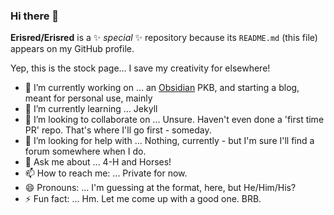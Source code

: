 ### Hi there 👋

**Erisred/Erisred** is a ✨ _special_ ✨ repository because its `README.md` (this file) appears on my GitHub profile.

Yep, this is the stock page... I save my creativity for elsewhere!

- 🔭 I’m currently working on ... an [Obsidian](https://obsidian.md/) PKB, and starting a blog, meant for personal use, mainly
- 🌱 I’m currently learning ... Jekyll
- 👯 I’m looking to collaborate on ... Unsure. Haven't even done a 'first time PR' repo. That's where I'll go first - someday.
- 🤔 I’m looking for help with ... Nothing, currently - but I'm sure I'll find a forum somewhere when I do.
- 💬 Ask me about ... 4-H and Horses!
- 📫 How to reach me: ... Private for now.
- 😄 Pronouns: ... I'm guessing at the format, here, but He/Him/His?
- ⚡ Fun fact: ... Hm. Let me come up with a good one. BRB.

